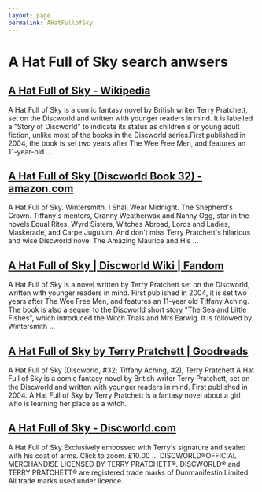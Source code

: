 ```yaml
---
layout: page
permalink: AHatFullofSky
---
```


# A Hat Full of Sky search anwsers

## [A Hat Full of Sky - Wikipedia](https://en.wikipedia.org/wiki/A_Hat_Full_of_Sky)

A Hat Full of Sky is a comic fantasy novel by British writer Terry Pratchett, set on the Discworld and written with younger readers in mind. It is labelled a "Story of Discworld" to indicate its status as children's or young adult fiction, unlike most of the books in the Discworld series.First published in 2004, the book is set two years after The Wee Free Men, and features an 11-year-old ...

## [A Hat Full of Sky (Discworld Book 32) - amazon.com](https://www.amazon.com/Hat-Full-Sky-Discworld-Book-ebook/dp/B000R4LGMA)

A Hat Full of Sky. Wintersmith. I Shall Wear Midnight. The Shepherd's Crown. Tiffany's mentors, Granny Weatherwax and Nanny Ogg, star in the novels Equal Rites, Wyrd Sisters, Witches Abroad, Lords and Ladies, Maskerade, and Carpe Jugulum. And don't miss Terry Pratchett's hilarious and wise Discworld novel The Amazing Maurice and His ...

## [A Hat Full of Sky | Discworld Wiki | Fandom](https://discworld.fandom.com/wiki/A_Hat_Full_of_Sky)

A Hat Full of Sky is a novel written by Terry Pratchett set on the Discworld, written with younger readers in mind. First published in 2004, it is set two years after The Wee Free Men, and features an 11-year old Tiffany Aching. The book is also a sequel to the Discworld short story "The Sea and Little Fishes", which introduced the Witch Trials and Mrs Earwig. It is followed by Wintersmith ...

## [A Hat Full of Sky by Terry Pratchett | Goodreads](https://www.goodreads.com/book/show/34501.A_Hat_Full_of_Sky)

A Hat Full of Sky (Discworld, #32; Tiffany Aching, #2), Terry Pratchett A Hat Full of Sky is a comic fantasy novel by British writer Terry Pratchett, set on the Discworld and written with younger readers in mind. First published in 2004. A Hat Full of Sky by Terry Pratchett is a fantasy novel about a girl who is learning her place as a witch.

## [A Hat Full of Sky - Discworld.com](https://discworld.com/products/books/book-a-hat-full-of-sky/)

A Hat Full of Sky Exclusively embossed with Terry's signature and sealed with his coat of arms. Click to zoom. £10.00 ... DISCWORLD®OFFICIAL MERCHANDISE LICENSED BY TERRY PRATCHETT®. DISCWORLD® and TERRY PRATCHETT® are registered trade marks of Dunmanifestin Limited. All trade marks used under licence.
